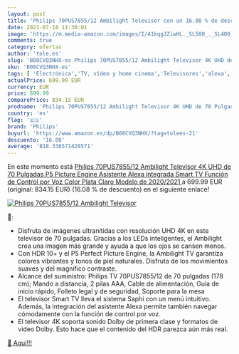 ```yaml
---
layout: post
title: 'Philips 70PUS7855/12 Ambilight Televisor con un 16.08 % de descuento'
date: 2021-07-18 11:30:01
image: 'https://m.media-amazon.com/images/I/41kqgJZiwHL._SL500_._SL400_.jpg'
comments: true
category: ofertas
author: 'tole.es'
slug: 'B08CVQ3NHX-es Philips 70PUS7855/12 Ambilight Televisor 4K UHD de 70...'
sku: 'B08CVQ3NHX-es'
tags: [ 'Electrónica','TV, vídeo y home cinema','Televisores','alexa','philips', ]
actualPrice: 699.99 EUR
currency: EUR
price: 699.99
comparePrice: 834.15 EUR
prodname: 'Philips 70PUS7855/12 Ambilight Televisor 4K UHD de 70 Pulgadas  P5 Picture Engine  Asistente Alexa integrada  Smart TV  Función de Control por Voz   Color Plata Claro  Modelo de 2020/2021 '
country: 'es'
flag: '🇪🇸'
brand: 'Philips'
buyurl: 'https://www.amazon.es/dp/B08CVQ3NHX/?tag=tolees-21'
descuento: '16.08'
average: '818.338571428571'
---
```


En este momento está [Philips 70PUS7855/12 Ambilight Televisor 4K UHD de 70 Pulgadas  P5 Picture Engine  Asistente Alexa integrada  Smart TV  Función de Control por Voz   Color Plata Claro  Modelo de 2020/2021 ](https://www.amazon.es/dp/B08CVQ3NHX/?tag=tolees-21) a 699.99 EUR (original: 834.15 EUR) (16.08 %  de descuento) en el siguiente enlace!

[![Philips 70PUS7855/12 Ambilight Televisor](https://m.media-amazon.com/images/I/41kqgJZiwHL._SL500_._SL400_.jpg)](https://www.amazon.es/dp/B08CVQ3NHX/?tag=tolees-21)

🔎:

- Disfruta de imágenes ultranítidas con resolución UHD 4K en este televisor de 70 pulgadas. Gracias a los LEDs inteligentes, el Ambilight crea una imagen más grande y ayuda a que los ojos se cansen menos.
- Con HDR 10+ y el P5 Perfect Picture Engine, la Ambilight TV garantiza colores vibrantes y tonos de piel naturales. Disfruta de los movimientos suaves y del magnífico contraste.
- Alcance del suministro: Philips TV 70PUS7855/12 de 70 pulgadas (178 cm); Mando a distancia, 2 pilas AAA, Cable de alimentación, Guía de inicio rápido, Folleto legal y de seguridad, Soporte para la mesa
- El televisor Smart TV lleva el sistema Saphi con un menú intuitivo. Además, la integración del asistente Alexa permite también navegar cómodamente con la función de control por voz.
- El televisor 4K soporta sonido Dolby de primera clase y formatos de video Dolby. Esto hace que el contenido del HDR parezca aún más real.

[🛒 Aquí!!!](https://www.amazon.es/dp/B08CVQ3NHX/?tag=tolees-21)
